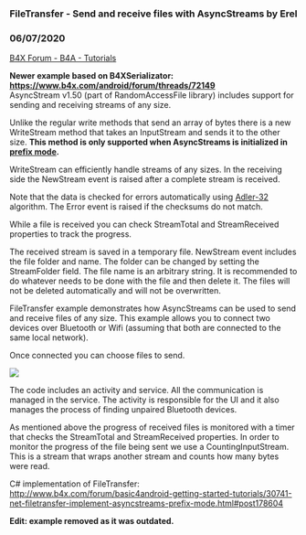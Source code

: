 ### FileTransfer - Send and receive files with AsyncStreams by Erel
### 06/07/2020
[B4X Forum - B4A - Tutorials](https://www.b4x.com/android/forum/threads/30493/)

**Newer example based on B4XSerializator: <https://www.b4x.com/android/forum/threads/72149>**  
AsyncStream v1.50 (part of RandomAccessFile library) includes support for sending and receiving streams of any size.  
  
Unlike the regular write methods that send an array of bytes there is a new WriteStream method that takes an InputStream and sends it to the other size. **This method is only supported when AsyncStreams is initialized in [prefix mode](http://www.b4x.com/forum/showthread.php?p=43578).**  
  
WriteStream can efficiently handle streams of any sizes. In the receiving side the NewStream event is raised after a complete stream is received.  
  
Note that the data is checked for errors automatically using [Adler-32](http://en.wikipedia.org/wiki/Adler-32) algorithm. The Error event is raised if the checksums do not match.  
  
While a file is received you can check StreamTotal and StreamReceived properties to track the progress.  
  
The received stream is saved in a temporary file. NewStream event includes the file folder and name. The folder can be changed by setting the StreamFolder field. The file name is an arbitrary string. It is recommended to do whatever needs to be done with the file and then delete it. The files will not be deleted automatically and will not be overwritten.  
  
FileTransfer example demonstrates how AsyncStreams can be used to send and receive files of any size. This example allows you to connect two devices over Bluetooth or Wifi (assuming that both are connected to the same local network).  
  
Once connected you can choose files to send.  
  
![](http://www.b4x.com/basic4android/images/SS-2013-06-24_13.24.55.png)  
  
The code includes an activity and service. All the communication is managed in the service. The activity is responsible for the UI and it also manages the process of finding unpaired Bluetooth devices.  
  
As mentioned above the progress of received files is monitored with a timer that checks the StreamTotal and StreamReceived properties. In order to monitor the progress of the file being sent we use a CountingInputStream. This is a stream that wraps another stream and counts how many bytes were read.  
  
  
C# implementation of FileTransfer: <http://www.b4x.com/forum/basic4android-getting-started-tutorials/30741-net-filetransfer-implement-asyncstreams-prefix-mode.html#post178604>  
  
**Edit: example removed as it was outdated.**